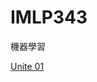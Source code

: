 # IMLP343
機器學習

[Unite 01](http://127.0.0.1:8888/notebooks/IMLP343/Unit01/Unit01_Crash%20Course%20on%20Python.ipynb)
